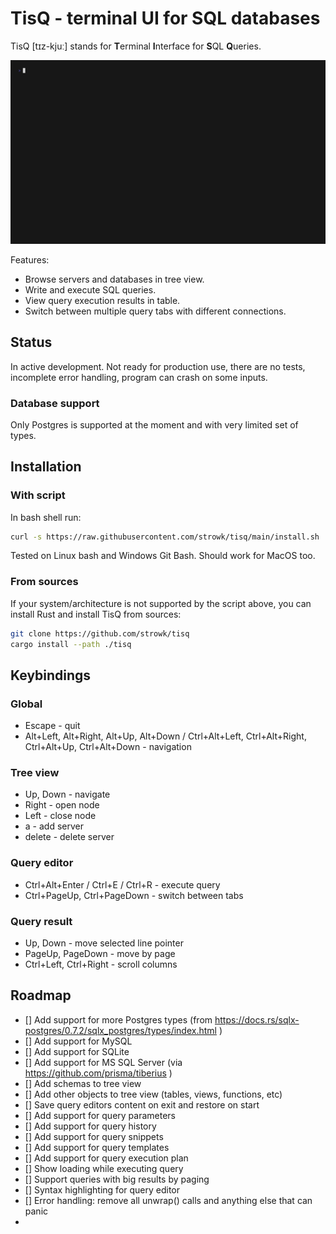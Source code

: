 # TisQ - terminal UI for SQL databases

TisQ [tɪz-kjuː] stands for **T**erminal **I**nterface for **S**QL **Q**ueries.

!["gif recording"](./vhs/base.gif)

Features:
- Browse servers and databases in tree view.
- Write and execute SQL queries.
- View query execution results in table.
- Switch between multiple query tabs with different connections.

## Status

In active development. Not ready for production use, there are no tests, incomplete error handling, program can crash on some inputs.

### Database support

Only Postgres is supported at the moment and with very limited set of types.

## Installation

### With script

In bash shell run:

```bash
curl -s https://raw.githubusercontent.com/strowk/tisq/main/install.sh | bash
```

Tested on Linux bash and Windows Git Bash. Should work for MacOS too.

### From sources

If your system/architecture is not supported by the script above, 
you can install Rust and install TisQ from sources:

```bash
git clone https://github.com/strowk/tisq
cargo install --path ./tisq
```

## Keybindings

### Global

- Escape - quit
- Alt+Left, Alt+Right, Alt+Up, Alt+Down / Ctrl+Alt+Left, Ctrl+Alt+Right, Ctrl+Alt+Up, Ctrl+Alt+Down - navigation

### Tree view

- Up, Down - navigate
- Right - open node
- Left - close node
- a - add server
- delete - delete server

### Query editor

- Ctrl+Alt+Enter / Ctrl+E / Ctrl+R - execute query
- Ctrl+PageUp, Ctrl+PageDown - switch between tabs


### Query result

- Up, Down - move selected line pointer
- PageUp, PageDown - move by page
- Ctrl+Left, Ctrl+Right - scroll columns

## Roadmap

- [] Add support for more Postgres types (from https://docs.rs/sqlx-postgres/0.7.2/sqlx_postgres/types/index.html )
- [] Add support for MySQL
- [] Add support for SQLite
- [] Add support for MS SQL Server (via https://github.com/prisma/tiberius )
- [] Add schemas to tree view
- [] Add other objects to tree view (tables, views, functions, etc)
- [] Save query editors content on exit and restore on start
- [] Add support for query parameters
- [] Add support for query history
- [] Add support for query snippets
- [] Add support for query templates
- [] Add support for query execution plan
- [] Show loading while executing query
- [] Support queries with big results by paging
- [] Syntax highlighting for query editor
- [] Error handling: remove all unwrap() calls and anything else that can panic
- 

